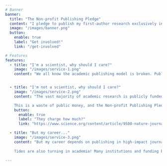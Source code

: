 ```yaml
---
# Banner
banner:
  title: "The Non-profit Publishing Pledge"
  content: "I pledge to publish my first-author research exclusively in non-profit and scholarly society-owned journals, in support of responsible publishing practices"
  image: "/images/banner.png"
  button:
    enable: true
    label: "Get involved!"
    link: "/get-involved"

# Features
features:
  - title: "I'm a scientist, why should I care?"
    image: "/images/service-1.png"
    content: "We all know the academic publishing model is broken. Publishers charge exorbitant fees, restrict access to research, and profit from the work of articles they get for free. The Non-profit Publishing Pledge is a commitment to publishing in ***only*** good quality journals owned by non-profit societies and organisations, ensuring money is reinvested into the academic community and wider society."


  - title: "I'm not a scientist, why should I care?"
    image: "/images/service-2.png"
    content: "The vast majority of academic research is publicly funded through government grants, and therefore taxpayer money. Many for-profit journals charge extremely high fees to publish research that *they don't pay for*, all for the 'privilege' of public access to publicly funded research! All for what is essentially making a PDF available online.\n

    This is a waste of public money, and the Non-profit Publishing Pledge is a commitment to only publish in journals that are owned by non-profit societies and organisations, reducing financial waste and ensuring that research is accessible to all."
    button:
      enable: true
      label: "They charge how much?"
      link: "https://www.science.org/content/article/9500-nature-journals-will-now-make-your-paper-free-read"

  - title: "But my career..."
    image: "/images/service-3.png"
    content: "But my career depends on publishing in high-impact journals! The Non-profit Publishing Pledge is a commitment to publishing in ***only*** good quality journals, including high-impact ones like Science and PNAS. You can still build your career and CV while maintaining responsible publishing practices.\n
    
    Tides are also turning in academia! Many institutions and funding bodies explicitly do not take into account the 'prestige' of a journal when evaluating research outputs. The more people who take the pledge, the more we can shift this culture and make it easier for everyone to publish responsiblely."

---
```

